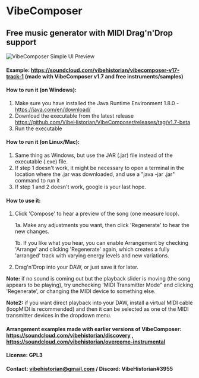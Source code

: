 # VibeComposer
## Free music generator with MIDI Drag'n'Drop support

![VibeComposer Simple UI Preview](https://i.imgur.com/pfOFPwj.png)

#### Example: https://soundcloud.com/vibehistorian/vibecomposer-v17-track-1 (made with VibeComposer v1.7 and free instruments/samples)


#### How to run it (on Windows):
1. Make sure you have installed the Java Runtime Environment 1.8.0 - https://java.com/en/download/
2. Download the executable from the latest release https://github.com/VibeHistorian/VibeComposer/releases/tag/v1.7-beta
3. Run the executable

#### How to run it (on Linux/Mac):
1. Same thing as Windows, but use the JAR (.jar) file instead of the executable (.exe) file.
2. If step 1 doesn't work, it might be necessary to open a terminal in the location where the .jar was downloaded, and use a "java -jar <name of file>.jar" command to run it
3. If step 1 and 2 doesn't work, google is your last hope.

#### How to use it:
1. Click 'Compose' to hear a preview of the song (one measure loop).

    1a. Make any adjustments you want, then click 'Regenerate' to hear the new changes.

    1b. If you like what you hear, you can enable Arrangement by checking 'Arrange' and clicking 'Regenerate' again, 
     which creates a fully 'arranged' track with varying energy levels and new variations.

2. Drag'n'Drop into your DAW, or just save it for later.


**Note:** if no sound is coming out but the playback slider is moving (the song appears to be playing), try unchecking 'MIDI Transmitter Mode" and clicking 'Regenerate', or changing the MIDI device to something else.

**Note2:** if you want direct playback into your DAW, install a virtual MIDI cable (loopMIDI is recommended) 
    and then it can be selected as one of the MIDI transmitter devices in the dropdown menu.

#### Arrangement examples made with earlier versions of VibeComposer: https://soundcloud.com/vibehistorian/discovery , https://soundcloud.com/vibehistorian/overcome-instrumental

#### License: GPL3
    
#### Contact: vibehistorian@gmail.com / Discord: VibeHistorian#3955
